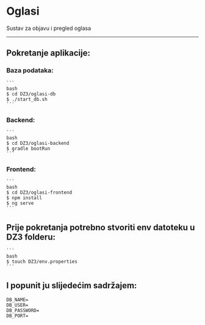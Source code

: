 # Oglasi
 
Sustav za objavu i pregled oglasa

---

## Pokretanje aplikacije:

### Baza podataka:
    ```
    bash
    $ cd DZ3/oglasi-db
    $ ./start_db.sh
    ```

### Backend:
    ```
    bash
    $ cd DZ3/oglasi-backend
    $ gradle bootRun
    ```

### Frontend:
    ```
    bash
    $ cd DZ3/oglasi-frontend
    $ npm install
    $ ng serve
    ```

## Prije pokretanja potrebno stvoriti env datoteku u DZ3 folderu:
    ```
    bash
    $ touch DZ3/env.properties
    ```

## I popunit ju slijedećim sadržajem:
```
DB_NAME=
DB_USER=
DB_PASSWORD=
DB_PORT=
```